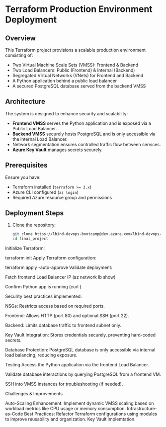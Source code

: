 # Terraform Production Environment Deployment

## Overview
This Terraform project provisions a scalable production environment consisting of:
- Two Virtual Machine Scale Sets (VMSS): Frontend & Backend
- Two Load Balancers: Public (Frontend) & Internal (Backend)
- Segregated Virtual Networks (VNets) for Frontend and Backend
- A Python application behind a public load balancer
- A secured PostgreSQL database served from the backend VMSS

## Architecture
The system is designed to enhance security and scalability:
- **Frontend VMSS** serves the Python application and is exposed via a Public Load Balancer.
- **Backend VMSS** securely hosts PostgreSQL and is only accessible via the Internal Load Balancer.
- Network segmentation ensures controlled traffic flow between services.
- **Azure Key Vault** manages secrets securely.

## Prerequisites
Ensure you have:
- Terraform installed (`terraform >= 3.x`)
- Azure CLI configured (`az login`)
- Required Azure resource group and permissions

## Deployment Steps
1. Clone the repository:
   ```sh
   git clone https://lhind-devops-bootcamp@dev.azure.com/lhind-devops-bootcamp/lhind-devboot-04-25/_git/endi-collaku
   cd final_project

Initialize Terraform:

terraform init
Apply Terraform configuration:

terraform apply -auto-approve
Validate deployment:

Fetch frontend Load Balancer IP (az network lb show)

Confirm Python app is running (curl <frontend-lb-ip>)


Security best practices implemented:

NSGs: Restricts access based on required ports.

Frontend: Allows HTTP (port 80) and optional SSH (port 22).

Backend: Limits database traffic to frontend subnet only.

Key Vault Integration: Stores credentials securely, preventing hard-coded secrets.

Database Protection: PostgreSQL database is only accessible via internal load balancing, reducing exposure.


Testing
Access the Python application via the frontend Load Balancer.

Validate database interactions by querying PostgreSQL from a frontend VM.

SSH into VMSS instances for troubleshooting (if needed).

Challenges & Improvements

Auto-Scaling Enhancement: Implement dynamic VMSS scaling based on workload metrics like CPU usage or memory consumption.
Infrastructure-as-Code Best Practices: Refactor Terraform configurations using modules to improve reusability and organization.
Key Vault implemtation.
